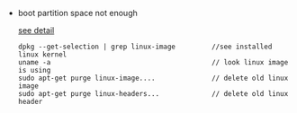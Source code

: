 *   boot partition space not enough

    [see detail](http://www.cnblogs.com/rossoneri/p/4017861.html)

        dpkg --get-selection | grep linux-image         //see installed linux kernel
        uname -a                                        // look linux image is using
        sudo apt-get purge linux-image....              // delete old linux image
        sudo apt-get purge linux-headers...             // delete old linux header
